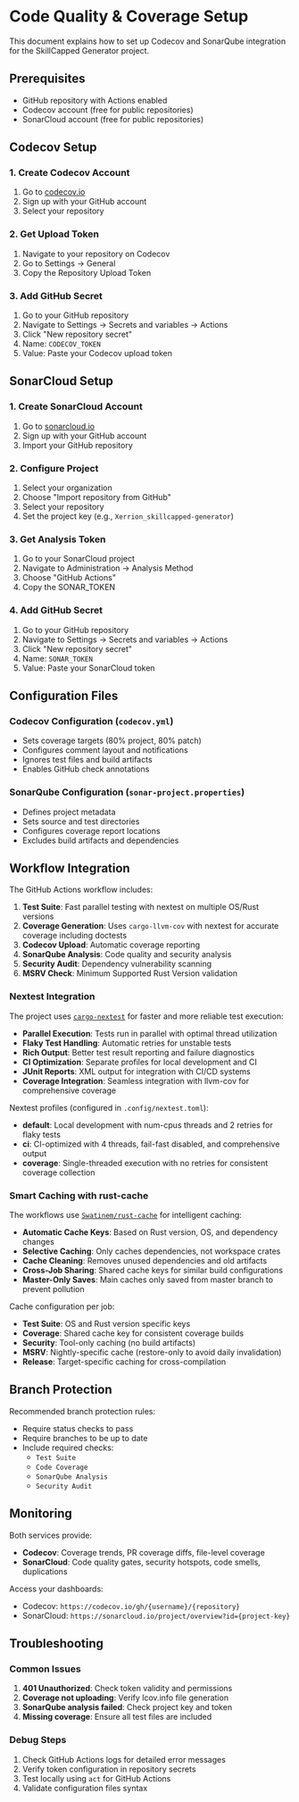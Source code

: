 # Code Quality & Coverage Setup

This document explains how to set up Codecov and SonarQube integration for the SkillCapped Generator project.

## Prerequisites

- GitHub repository with Actions enabled
- Codecov account (free for public repositories)
- SonarCloud account (free for public repositories)

## Codecov Setup

### 1. Create Codecov Account
1. Go to [codecov.io](https://codecov.io/)
2. Sign up with your GitHub account
3. Select your repository

### 2. Get Upload Token
1. Navigate to your repository on Codecov
2. Go to Settings → General
3. Copy the Repository Upload Token

### 3. Add GitHub Secret
1. Go to your GitHub repository
2. Navigate to Settings → Secrets and variables → Actions
3. Click "New repository secret"
4. Name: `CODECOV_TOKEN`
5. Value: Paste your Codecov upload token

## SonarCloud Setup

### 1. Create SonarCloud Account
1. Go to [sonarcloud.io](https://sonarcloud.io/)
2. Sign up with your GitHub account
3. Import your GitHub repository

### 2. Configure Project
1. Select your organization
2. Choose "Import repository from GitHub"
3. Select your repository
4. Set the project key (e.g., `Xerrion_skillcapped-generator`)

### 3. Get Analysis Token
1. Go to your SonarCloud project
2. Navigate to Administration → Analysis Method
3. Choose "GitHub Actions"
4. Copy the SONAR_TOKEN

### 4. Add GitHub Secret
1. Go to your GitHub repository
2. Navigate to Settings → Secrets and variables → Actions
3. Click "New repository secret"
4. Name: `SONAR_TOKEN`
5. Value: Paste your SonarCloud token

## Configuration Files

### Codecov Configuration (`codecov.yml`)
- Sets coverage targets (80% project, 80% patch)
- Configures comment layout and notifications
- Ignores test files and build artifacts
- Enables GitHub check annotations

### SonarQube Configuration (`sonar-project.properties`)
- Defines project metadata
- Sets source and test directories
- Configures coverage report locations
- Excludes build artifacts and dependencies

## Workflow Integration

The GitHub Actions workflow includes:

1. **Test Suite**: Fast parallel testing with nextest on multiple OS/Rust versions
2. **Coverage Generation**: Uses `cargo-llvm-cov` with nextest for accurate coverage including doctests
3. **Codecov Upload**: Automatic coverage reporting
4. **SonarQube Analysis**: Code quality and security analysis
5. **Security Audit**: Dependency vulnerability scanning
6. **MSRV Check**: Minimum Supported Rust Version validation

### Nextest Integration

The project uses [`cargo-nextest`](https://nexte.st/) for faster and more reliable test execution:

- **Parallel Execution**: Tests run in parallel with optimal thread utilization
- **Flaky Test Handling**: Automatic retries for unstable tests
- **Rich Output**: Better test result reporting and failure diagnostics
- **CI Optimization**: Separate profiles for local development and CI
- **JUnit Reports**: XML output for integration with CI/CD systems
- **Coverage Integration**: Seamless integration with llvm-cov for comprehensive coverage

Nextest profiles (configured in `.config/nextest.toml`):
- **default**: Local development with num-cpus threads and 2 retries for flaky tests
- **ci**: CI-optimized with 4 threads, fail-fast disabled, and comprehensive output
- **coverage**: Single-threaded execution with no retries for consistent coverage collection

### Smart Caching with rust-cache

The workflows use [`Swatinem/rust-cache`](https://github.com/Swatinem/rust-cache) for intelligent caching:

- **Automatic Cache Keys**: Based on Rust version, OS, and dependency changes
- **Selective Caching**: Only caches dependencies, not workspace crates
- **Cache Cleaning**: Removes unused dependencies and old artifacts
- **Cross-Job Sharing**: Shared cache keys for similar build configurations
- **Master-Only Saves**: Main caches only saved from master branch to prevent pollution

Cache configuration per job:
- **Test Suite**: OS and Rust version specific keys
- **Coverage**: Shared cache key for consistent coverage builds  
- **Security**: Tool-only caching (no build artifacts)
- **MSRV**: Nightly-specific cache (restore-only to avoid daily invalidation)
- **Release**: Target-specific caching for cross-compilation

## Branch Protection

Recommended branch protection rules:
- Require status checks to pass
- Require branches to be up to date
- Include required checks:
  - `Test Suite`
  - `Code Coverage`
  - `SonarQube Analysis`
  - `Security Audit`

## Monitoring

Both services provide:
- **Codecov**: Coverage trends, PR coverage diffs, file-level coverage
- **SonarCloud**: Code quality gates, security hotspots, code smells, duplications

Access your dashboards:
- Codecov: `https://codecov.io/gh/{username}/{repository}`
- SonarCloud: `https://sonarcloud.io/project/overview?id={project-key}`

## Troubleshooting

### Common Issues
1. **401 Unauthorized**: Check token validity and permissions
2. **Coverage not uploading**: Verify lcov.info file generation
3. **SonarQube analysis failed**: Check project key and token
4. **Missing coverage**: Ensure all test files are included

### Debug Steps
1. Check GitHub Actions logs for detailed error messages
2. Verify token configuration in repository secrets
3. Test locally using `act` for GitHub Actions
4. Validate configuration files syntax
